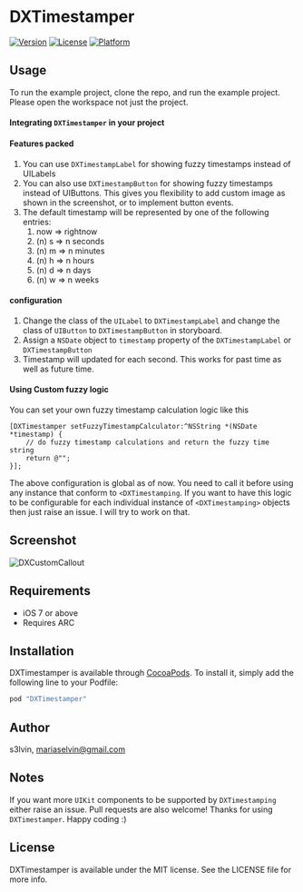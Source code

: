 # DXTimestamper

[![Version](https://img.shields.io/cocoapods/v/DXTimestamper.svg?style=flat)](http://cocoapods.org/pods/DXTimestamper)
[![License](https://img.shields.io/cocoapods/l/DXTimestamper.svg?style=flat)](http://cocoapods.org/pods/DXTimestamper)
[![Platform](https://img.shields.io/cocoapods/p/DXTimestamper.svg?style=flat)](http://cocoapods.org/pods/DXTimestamper)

## Usage

To run the example project, clone the repo, and run the example project. Please open the workspace not just the project.

#### Integrating `DXTimestamper` in your project

#### Features packed
1. You can use `DXTimestampLabel` for showing fuzzy timestamps instead of UILabels
2. You can also use `DXTimestampButton` for showing fuzzy timestamps instead of UIButtons. This gives you flexibility to add custom image as shown in the screenshot, or to implement button events.
3. The default timestamp will be represented by one of the following entries:
    1. now => rightnow
    2. (n) s => n seconds
    3. (n) m => n minutes
    4. (n) h => n hours
    5. (n) d => n days
    6. (n) w => n weeks

#### configuration

1. Change the class of the `UILabel` to `DXTimestampLabel` and change the class of `UIButton` to `DXTimestampButton` in storyboard. 
2. Assign a `NSDate` object to `timestamp` property of the `DXTimestampLabel` or `DXTimestampButton`
3. Timestamp will updated for each second. This works for past time as well as future time.

#### Using Custom fuzzy logic

You can set your own fuzzy timestamp calculation logic like this

    [DXTimestamper setFuzzyTimestampCalculator:^NSString *(NSDate *timestamp) {
        // do fuzzy timestamp calculations and return the fuzzy time string
        return @"";
    }];
  
The above configuration is global as of now. You need to call it before using any instance that conform to `<DXTimestamping`. If you want to have this logic to be configurable for each individual instance of `<DXTimestamping>` objects then just raise an issue. I will try to work on that.

## Screenshot

![DXCustomCallout](http://s26.postimg.org/smgiqhmw9/Timestamp.gif)

## Requirements

* iOS 7 or above
* Requires ARC

## Installation

DXTimestamper is available through [CocoaPods](http://cocoapods.org). To install
it, simply add the following line to your Podfile:

```ruby
pod "DXTimestamper"
```

## Author

s3lvin, mariaselvin@gmail.com

## Notes

If you want more `UIKit` components to be supported by `DXTimestamping` either raise an issue. Pull requests are also welcome! Thanks for using `DXTimestamper`. Happy coding :)

## License

DXTimestamper is available under the MIT license. See the LICENSE file for more info.
